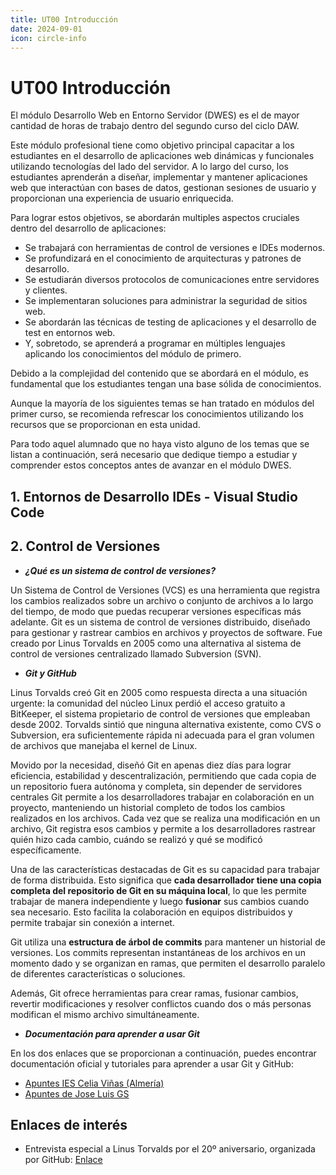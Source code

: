 ```yaml
---
title: UT00 Introducción
date: 2024-09-01    
icon: circle-info
---
```


# UT00 Introducción

El módulo Desarrollo Web en Entorno Servidor (DWES) es el de mayor cantidad de horas de trabajo dentro del segundo curso del ciclo DAW. 

Este módulo profesional tiene como objetivo principal capacitar a los estudiantes en el desarrollo de aplicaciones web dinámicas y funcionales utilizando tecnologías del lado del servidor. A lo largo del curso, los estudiantes aprenderán a diseñar, implementar y mantener aplicaciones web que interactúan con bases de datos, gestionan sesiones de usuario y proporcionan una experiencia de usuario enriquecida.

Para lograr estos objetivos, se abordarán multiples aspectos cruciales dentro del desarrollo de aplicaciones:
 * Se trabajará con herramientas de control de versiones e IDEs modernos.
 * Se profundizará en el conocimiento de arquitecturas y patrones de desarrollo.
 * Se estudiarán diversos protocolos de comunicaciones entre servidores y clientes.
 * Se implementaran soluciones para administrar la seguridad de sitios web.
 * Se abordarán las técnicas de testing de aplicaciones y el desarrollo de test en entornos web.
 * Y, sobretodo, se aprenderá a programar en múltiples lenguajes aplicando los conocimientos del módulo de primero.

Debido a la complejidad del contenido que se abordará en el módulo, es fundamental que los estudiantes tengan una base sólida de conocimientos. 

Aunque la mayoría de los siguientes temas se han tratado en módulos del primer curso, se recomienda refrescar los conocimientos utilizando los recursos que se proporcionan en esta unidad.

Para todo aquel alumnado que no haya visto alguno de los temas que se listan a continuación, será 
necesario que dedique tiempo a estudiar y comprender estos conceptos antes de avanzar en el módulo DWES.

## 1. Entornos de Desarrollo IDEs - Visual Studio Code


## 2. Control de Versiones
* ***¿Qué es un sistema de control de versiones?***

Un Sistema de Control de Versiones (VCS) es una herramienta que registra los cambios realizados sobre un archivo o conjunto de archivos a lo largo del tiempo, de modo que puedas recuperar versiones específicas más adelante. Git es un sistema de control de versiones distribuido, diseñado para gestionar y rastrear cambios en archivos y proyectos de software. Fue creado por Linus Torvalds en 2005 como una alternativa al sistema de control de versiones centralizado llamado Subversion (SVN).
* ***Git y GitHub*** 

Linus Torvalds creó Git en 2005 como respuesta directa a una situación urgente: la comunidad del núcleo Linux perdió el acceso gratuito a BitKeeper, el sistema propietario de control de versiones que empleaban desde 2002. Torvalds sintió que ninguna alternativa existente, como CVS o Subversion, era suficientemente rápida ni adecuada para el gran volumen de archivos que manejaba el kernel de Linux. 

Movido por la necesidad, diseñó Git en apenas diez días para lograr eficiencia, estabilidad y descentralización, permitiendo que cada copia de un repositorio fuera autónoma y completa, sin depender de servidores centrales
Git permite a los desarrolladores trabajar en colaboración en un proyecto, manteniendo un historial completo de todos los cambios realizados en los archivos. Cada vez que se realiza una modificación en un archivo, Git registra esos cambios y permite a los desarrolladores rastrear quién hizo cada cambio, cuándo se realizó y qué se modificó específicamente. 

Una de las características destacadas de Git es su capacidad para trabajar de forma distribuida. Esto significa que **cada desarrollador tiene una copia completa del repositorio de Git en su máquina local**, lo que les permite trabajar de manera independiente y luego **fusionar** sus cambios cuando sea necesario. Esto facilita la colaboración en equipos distribuidos y permite trabajar sin conexión a internet. 

Git utiliza una **estructura de árbol de commits** para mantener un historial de versiones. Los commits representan instantáneas de los archivos en un momento dado y se organizan en ramas, que permiten el desarrollo paralelo de diferentes características o soluciones. 

Además, Git ofrece herramientas para crear ramas, fusionar cambios, revertir modificaciones y resolver conflictos cuando dos o más personas modifican el mismo archivo simultáneamente.

* ***Documentación para aprender a usar Git***

En los dos enlaces que se proporcionan a continuación, puedes encontrar documentación oficial y tutoriales para aprender a usar Git y GitHub:
 - [Apuntes IES Celia Viñas (Almería)](https://iescelia.org/docs/dwes/_site/scv-git/) 
 - [Apuntes de Jose Luis GS](https://github.com/joseluisgs/git-tutorial)


## Enlaces de interés

* Entrevista especial a Linus Torvalds por el 20º aniversario, organizada por GitHub: [Enlace](skatox.com/blog/2025/06/23/entrevista-a-linus-torvalds-por-los-20-anos-de-git/)